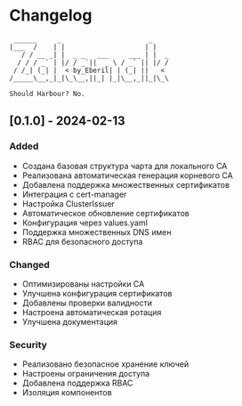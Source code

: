 # Changelog
```ascii
 ______     _                      _    
|___  /    | |                    | |   
   / / __ _| |  _ _   ___     ___ | |  _
  / / / _` | |/ / _`||  _ \ / _` || |/ /
 / /_| (_| |  < by_Eberil| | (_| ||   < 
/_____\__,_|_|\_\__,||_| |_|\__,_||_|\_\

Should Harbour?	No.
```
## [0.1.0] - 2024-02-13

### Added
- Создана базовая структура чарта для локального CA
- Реализована автоматическая генерация корневого CA
- Добавлена поддержка множественных сертификатов
- Интеграция с cert-manager
- Настройка ClusterIssuer
- Автоматическое обновление сертификатов
- Конфигурация через values.yaml
- Поддержка множественных DNS имен
- RBAC для безопасного доступа

### Changed
- Оптимизированы настройки CA
- Улучшена конфигурация сертификатов
- Добавлены проверки валидности
- Настроена автоматическая ротация
- Улучшена документация

### Security
- Реализовано безопасное хранение ключей
- Настроены ограничения доступа
- Добавлена поддержка RBAC
- Изоляция компонентов